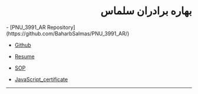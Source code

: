 <h1 dir=rtl>
بهاره برادران سلماس
 </h1>
- [PNU_3991_AR Repository](https://github.com/BaharbSalmas/PNU_3991_AR/)

- [Github](https://github.com/BaharbSalmas/)

- [Resume](https://baharbsalmas.github.io/)

- [SOP](https://baharbsalmas.github.io/SOP/)

- [JavaScript_certificate](https://github.com/BaharbSalmas/PNU_3991_AR/blob/main/JavaScript_certificate/cert-1024-20267960%20(1).jpg)
------------------
